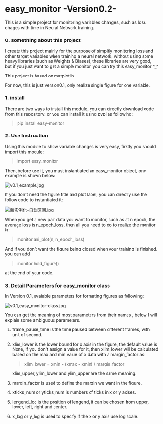 # easy_monitor -Version0.2-

This is a simple project for monitoring variables changes, such as loss chages with time in Neural Network training. 

### 0. something about this project

I create this project mainly for the purpose of simpltly monitoring loss and other target variables when training a neural network, without using some heavy libraries (such as Weights & Biases), these libraries are very good, but if you just want to get a simple monitor, you can try this easy_monitor ^_^

This project is based on matplotlib. 

For now, this is just version0.1, only realize single figure for one variable.

### 1. install

There are two ways to install this module, you can directly download code from this repository, or you can install it using pypi as following:

> pip install easy-monitor

### 2. Use Instruction

Using this module to show variable changes is very easy, firstly you should import this module:

> import easy_monitor

Then, before use it, you must instantiated an easy_monitor object, one example is shown below:

![v0.1_example.jpg](https://i.loli.net/2021/11/13/g652rzS3xRGwsdB.jpg)

If you don't need the figure title and plot label, you can directly use the follow code to instantiated it:

![新实例化-自动区间.jpg](https://s2.loli.net/2021/12/04/jHxI1LNCZsBvzqk.jpg)

When you get a new pair data you want to monitor, such as at n epoch, the average loss is n_epoch_loss, then all you need to do to realize the monitor is:

> monitor.ani_plot(n, n_epoch_loss)

And if you don't want the figure being closed when your training is finished, you can add

> monitor.hold_figure()

at the end of your code.

### 3. Detail Parameters for easy_monitor class

In Version 0.1, avaiable parameters for formating figures as following:

![v0.1_easy_monitor-class.jpg](https://i.loli.net/2021/11/13/4epqUlVozLWEsar.jpg)

You can get the meaning of most parameters from their names , below I will explain some ambiguous parameters.

1. frame_pause_time is the time paused between different frames, with unit of second.

2. xlim_lower is the lower bound for x axis in the figure, the default value is None, if you don't assign a value for it, then xlim_lower will be calculated based on the max and min value of x data with a margin_factor as:

   > xlim_lower = xmin - (xmax - xmin) / margin_factor

   xlim_upper, ylim_lower and ylim_upper are the same meaning.

3. margin_factor is used to define the margin we want in the figure.
4. xticks_num or yticks_num is numbers of ticks in x or y axises.
5. lengend_loc is the position of lengend, it can be chosen from upper, lower, left, right and center.
6. x_log or y_log is used to specify if the x or y axis use log scale. 





